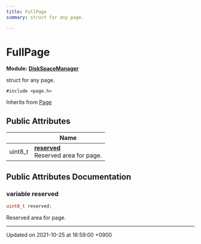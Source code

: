 ```yaml
---
title: FullPage
summary: struct for any page. 

---
```


# FullPage

**Module:** **[DiskSpaceManager](/Modules/group__DiskSpaceManager)**



struct for any page. 


`#include <page.h>`

Inherits from [Page](/Classes/structPage)

## Public Attributes

|                | Name           |
| -------------- | -------------- |
| uint8_t | **[reserved](/Classes/structFullPage#variable-reserved)** <br>Reserved area for page.  |

## Public Attributes Documentation

### variable reserved

```cpp
uint8_t reserved;
```

Reserved area for page. 

-------------------------------

Updated on 2021-10-25 at 16:59:00 +0900